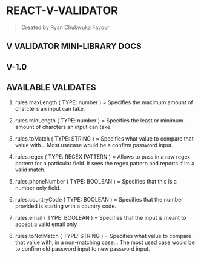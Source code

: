 # REACT-V-VALIDATOR

> Created by Ryan Chukwuka Favour

## V VALIDATOR MINI-LIBRARY DOCS

## V-1.0

## AVAILABLE VALIDATES

1. rules.maxLength ( TYPE: number ) = Specifies the maximum amount of charcters an input can take.

2. rules.minLength ( TYPE: number ) = Specifies the least or minimum amount of charcters an input can take.

3. rules.toMatch ( TYPE: STRING ) = Specifies what value to compare that value with... Most usecase would be a confirm password input.

4. rules.regex ( TYPE: REGEX PATTERN ) = Allows to pass in a raw regex pattern for a particular field. it sees the regex pattern and reports if its a valid match.

5. rules.phoneNumber ( TYPE: BOOLEAN ) = Specifies that this is a number only field.

6. rules.countryCode ( TYPE: BOOLEAN ) = Specifies that the number provided is starting with a country code.

7. rules.email ( TYPE: BOOLEAN ) = Specifies that the input is meant to accept a valid email only

8. rules.toNotMatch ( TYPE: STRING ) = Specifies what value to compare that value with, in a non-matching case... The most used case would be to confirm old password input to new password input.
